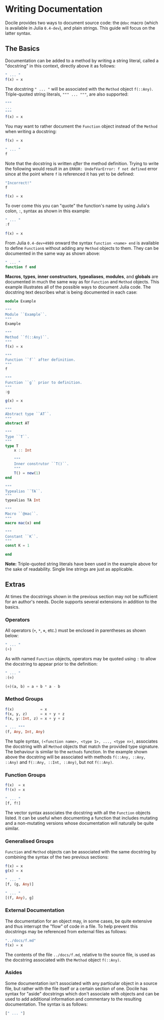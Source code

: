 # Writing Documentation

Docile provides two ways to document source code: the ``@doc`` macro (which is
available in Julia ``0.4-dev``), and plain strings. This guide will focus on the
latter syntax.

## The Basics

Documentation can be added to a method by writing a string literal, called a "docstring"
in this context, directly above it as follows:

```julia
" ... "
f(x) = x
```

The docstring ``" ... "`` will be associated with the ``Method`` object ``f(::Any)``.
Triple-quoted string literals, ``""" ... """``, are also supported:



```julia
"""
...
"""
f(x) = x
```

You may want to rather document the ``Function`` object instead of the ``Method`` when
writing a docstring:

```julia
f(x) = x

" ... "
f
```

Note that the docstring is written *after* the method definition. Trying to write the
following would result in an ``ERROR: UndefVarError: f not defined`` error since at the
point where ``f`` is referenced it has yet to be defined:

```julia
"Incorrect!"
f

f(x) = x
```

To over come this you can "quote" the function's name by using Julia's colon, ``:``,
syntax as shown in this example:

```julia
" ... "
:f

f(x) = x
```

From Julia ``0.4-dev+4989`` onward the syntax ``function <name> end`` is available
to define ``Function``s without adding any ``Method`` objects to them. They can be
documented in the same way as shown above:

```julia
" ... "
function f end
```

**Macros**, **types**, **inner constructors**, **typealiases**, **modules**, and
**globals** are documented in much the same way as for ``Function`` and ``Method``
objects. This example illustrates all of the possible ways to document Julia code. The
docstring text describes what is being documented in each case:

```julia
module Example

"""
Module ``Example``.
"""
Example

"""
Method ``f(::Any)``.
"""
f(x) = x

"""
Function ``f`` after definition.
"""
f

"""
Function ``g`` prior to definition.
"""
:g

g(x) = x

"""
Abstract type ``AT``.
"""
abstract AT

"""
Type ``T``.
"""
type T
    x :: Int

    """
    Inner construtor ``T()``.
    """
    T() = new(1)
end

"""
Typealias ``TA``.
"""
typealias TA Int

"""
Macro ``@mac``.
"""
macro mac(x) end

"""
Constant ``K``.
"""
const K = 1

end
```

**Note:** Triple-quoted string literals have been used in the example above for the sake
of readability. Single line strings are just as applicable.

## Extras

At times the docstrings shown in the previous section may not be sufficient for an
author's needs. Docile supports several extensions in addition to the basics.

### Operators

All operators (``+``, ``*``, ``⊕``, etc.) must be enclosed in parentheses as shown below:

```julia
" ... "
(+)
```

As with named ``Function`` objects, operators may be quoted using ``:`` to allow the
docstring to appear prior to the definition:

```julia
" ... "
:(⊕)

(⊕)(a, b) = a + b * a - b
```

### Method Groups

```julia
f(x)            = x
f(x, y, z)      = x + y + z
f(x, y::Int, z) = x + y + z

" ... """
(f, Any, Int, Any)
```

The tuple syntax, ``(<function name>, <type 1>, ..., <type n>)``, associates the docstring
with all ``Method`` objects that match the provided type signature. The behaviour is
similar to the ``methods`` function. In the example shown above the docstring will be
associated with methods ``f(::Any, ::Any, ::Any)`` and ``f(::Any, ::Int, ::Any)``, but not
``f(::Any)``.

### Function Groups

```julia
f(x)  = x
f!(x) = x

" ... "
[f, f!]
```

The vector syntax associates the docstring with all the ``Function`` objects listed. It
can be useful when documenting a function that includes mutating and a non-mutating
versions whose documentation will naturally be quite similar.

### Generalised Groups

``Function`` and ``Method`` objects can be associated with the same
docstring by combining the syntax of the two previous sections:

```julia
f(x) = x
g(x) = x

" ... "
[f, (g, Any)]

" ... "
[(f, Any), g]
```

### External Documentation

The documentation for an object may, in some cases, be quite extensive and
thus interrupt the "flow" of code in a file. To help prevent this docstrings
may be referenced from external files as follows:

```julia
"../docs/f.md"
f(x) = x
```

The contents of the file ``../docs/f.md``, relative to the source file, is
used as the docstring associated with the ``Method`` object ``f(::Any)``.


### Asides

Some documentation isn't associated with any particular object in a source
file, but rather with the file itself or a certain section of one. Docile
has syntax for "aside" docstrings which don't associate with objects and can
be used to add additional information and commentary to the resulting
documentation. The syntax is as follows:

```julia
[" ... "]
```
